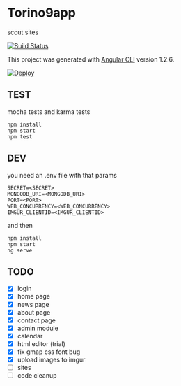 # Torino9app

scout sites


[![Build Status](https://travis-ci.org/taliento/torino9.svg?branch=master)](https://travis-ci.org/taliento/torino9)

This project was generated with [Angular CLI](https://github.com/angular/angular-cli) version 1.2.6.

[![Deploy](https://www.herokucdn.com/deploy/button.svg)](https://heroku.com/deploy)


## TEST

mocha tests and karma tests

```
npm install
npm start
npm test
```

## DEV

you need an .env file with that params
```
SECRET=<SECRET>
MONGODB_URI=<MONGODB_URI>
PORT=<PORT>
WEB_CONCURRENCY=<WEB_CONCURRENCY>
IMGUR_CLIENTID=<IMGUR_CLIENTID>
```

and then

```
npm install
npm start
ng serve
```

## TODO

- [x] login
- [x] home page
- [x] news page
- [x] about page
- [x] contact page
- [x] admin module
- [x] calendar
- [x] html editor (trial)
- [x] fix gmap css font bug
- [x] upload images to imgur
- [ ] sites
- [ ] code cleanup

